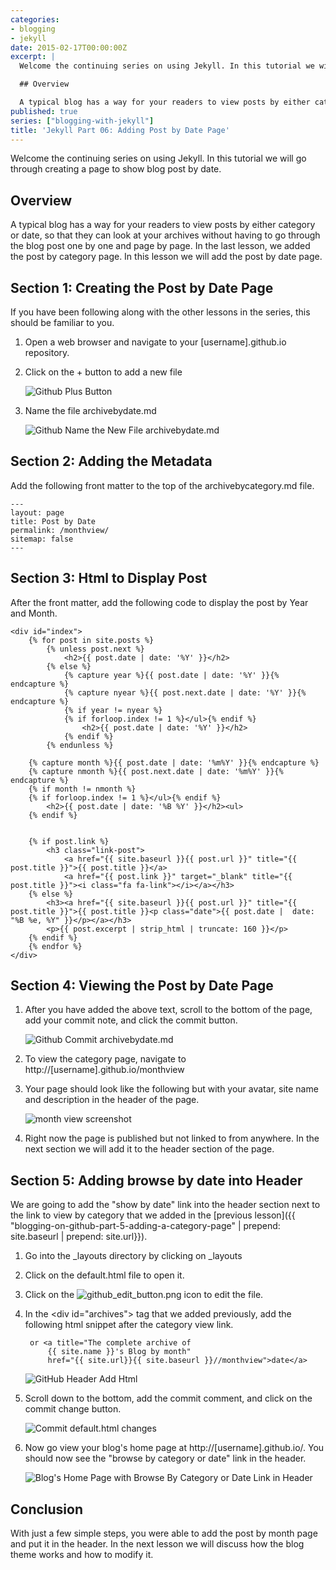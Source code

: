 ```yaml
---
categories:
- blogging
- jekyll
date: 2015-02-17T00:00:00Z
excerpt: |
  Welcome the continuing series on using Jekyll. In this tutorial we will go through creating a page to show blog post by date.

  ## Overview

  A typical blog has a way for your readers to view posts by either category or date, so that they can look at your archives without having to go through the blog post one by one and page by page.  In the last lesson, we added the post by category page.  In this lesson we will add the post by date page.
published: true
series: ["blogging-with-jekyll"]
title: 'Jekyll Part 06: Adding Post by Date Page'
---
```


Welcome the continuing series on using Jekyll. In this tutorial we will go through creating a page to show blog post by date.

## Overview

A typical blog has a way for your readers to view posts by either category or date, so that they can look at your archives without having to go through the blog post one by one and page by page.  In the last lesson, we added the post by category page.  In this lesson we will add the post by date page.

## Section 1: Creating the Post by Date Page

If you have been following along with the other lessons in the series, this should be familiar to you.

1. Open a web browser and navigate to your [username].github.io repository.

1. Click on the + button to add a new file

    ![Github Plus Button](/images/BloggingOnGitHub/github_add_button.png)

1. Name the file archivebydate.md

    ![Github Name the New File archivebydate.md](/images/BloggingOnGitHub/github_part_6_archivebydate_file_name.png)

## Section 2: Adding the Metadata

Add the following front matter to the top of the archivebycategory.md file.

    ---
    layout: page
    title: Post by Date
    permalink: /monthview/
    sitemap: false
    ---

## Section 3:  Html to Display Post

After the front matter, add the following code to display the post by Year and Month.

    <div id="index">
        {% for post in site.posts %}
            {% unless post.next %}
                <h2>{{ post.date | date: '%Y' }}</h2>
            {% else %}
                {% capture year %}{{ post.date | date: '%Y' }}{% endcapture %}
                {% capture nyear %}{{ post.next.date | date: '%Y' }}{% endcapture %}
                {% if year != nyear %}
                {% if forloop.index != 1 %}</ul>{% endif %}
                    <h2>{{ post.date | date: '%Y' }}</h2>
                {% endif %}
            {% endunless %}

        {% capture month %}{{ post.date | date: '%m%Y' }}{% endcapture %}
        {% capture nmonth %}{{ post.next.date | date: '%m%Y' }}{% endcapture %}
        {% if month != nmonth %}
        {% if forloop.index != 1 %}</ul>{% endif %}
            <h2>{{ post.date | date: '%B %Y' }}</h2><ul>
        {% endif %}


        {% if post.link %}
            <h3 class="link-post">
                <a href="{{ site.baseurl }}{{ post.url }}" title="{{ post.title }}">{{ post.title }}</a>
                <a href="{{ post.link }}" target="_blank" title="{{ post.title }}"><i class="fa fa-link"></i></a></h3>
        {% else %}
            <h3><a href="{{ site.baseurl }}{{ post.url }}" title="{{ post.title }}">{{ post.title }}<p class="date">{{ post.date |  date: "%B %e, %Y" }}</p></a></h3>
            <p>{{ post.excerpt | strip_html | truncate: 160 }}</p>
        {% endif %}
        {% endfor %}
    </div>

## Section 4: Viewing the Post by Date Page

1. After you have added the above text, scroll to the bottom of the page, add your commit note, and    click the commit button.

    ![Github Commit archivebydate.md](/images/BloggingOnGitHub/github_part_6_commit_archivebydate.png)

1. To  view the category page, navigate to http://[username].github.io/monthview

1. Your page should look like the following but with your avatar, site name and description in the header of the page.

    ![month view screenshot](/images/BloggingOnGitHub/github_part_6_archivebydate_in_browser.png)

1. Right now the page is published but not linked to from anywhere.  In the next section we will add it to the header section of the page.

## Section 5: Adding browse by date into Header

We are going to add the "show by date" link into the header section next to the link to view by category that we added in the [previous lesson]({{ "blogging-on-github-part-5-adding-a-category-page" | prepend: site.baseurl | prepend: site.url}}). 

1. Go into the _layouts directory by clicking on _layouts

1. Click on the default.html file to open it.

1. Click on the ![github_edit_button.png](/images/BloggingOnGitHub/github_edit_button.png) icon to edit the file.

1. In the &lt;div id="archives"&gt; tag that we added previously, add the following html snippet after the category view link.

        or <a title="The complete archive of
            {{ site.name }}'s Blog by month"
            href="{{ site.url}}{{ site.baseurl }}//monthview">date</a>

    ![GitHub Header Add Html](/images/BloggingOnGitHub/github_part_6_browse_by_category_in_header_html.png)

1. Scroll down to the bottom, add the commit comment, and click on the commit change button.

    ![Commit default.html changes](/images/BloggingOnGitHub/github_part_6_commit_default.png)

1. Now go view your blog's home page at http://[username].github.io/.  You should now see the "browse by category or date" link in the header.

    ![Blog's Home Page with Browse By Category or Date Link in Header](/images/BloggingOnGitHub/github_part_6_browse_by_category_and_date_in_header.png)

## Conclusion

With just a few simple steps, you were able to add the post by month page and put it in the header.  In the next lesson we will discuss how the blog theme works and how to modify it.


